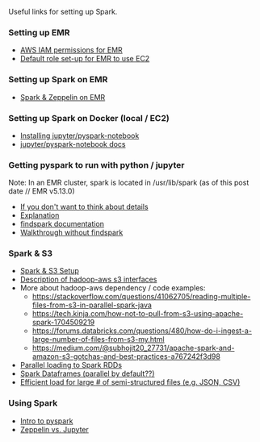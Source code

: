 Useful links for setting up Spark.

### Setting up EMR
* [AWS IAM permissions for EMR](https://docs.aws.amazon.com/emr/latest/ReleaseGuide/emr-spark-launch.html)
* [Default role set-up for EMR to use EC2](https://docs.aws.amazon.com/emr/latest/ManagementGuide/emr-iam-roles-defaultroles.html)

### Setting up Spark on EMR
* [Spark & Zeppelin on EMR](https://dziganto.github.io/amazon%20emr/apache%20spark/apache%20zeppelin/big%20data/From-Zero-to-Spark-Cluster-in-Under-Ten-Minutes/)

### Setting up Spark on Docker (local / EC2)
* [Installing jupyter/pyspark-notebook](http://maxmelnick.com/2016/06/04/spark-docker.html)
* [jupyter/pyspark-notebook docs](https://github.com/jupyter/docker-stacks/tree/master/pyspark-notebook)

### Getting pyspark to run with python / jupyter
Note: In an EMR cluster, spark is located in /usr/lib/spark (as of this post date // EMR v5.13.0)
* [If you don't want to think about details](https://blog.sicara.com/get-started-pyspark-jupyter-guide-tutorial-ae2fe84f594f)
* [Explanation](https://stackoverflow.com/questions/23256536/importing-pyspark-in-python-shell/#47896850)
* [findspark documentation](https://github.com/minrk/findspark)
* [Walkthrough without findspark](https://mapr.com/blog/configure-jupyter-spark-python/)

### Spark & S3
* [Spark & S3 Setup](https://sparkour.urizone.net/recipes/using-s3/)
* [Description of hadoop-aws s3 interfaces](https://wiki.apache.org/hadoop/AmazonS3)
* More about hadoop-aws dependency / code examples:
  * https://stackoverflow.com/questions/41062705/reading-multiple-files-from-s3-in-parallel-spark-java
  * https://tech.kinja.com/how-not-to-pull-from-s3-using-apache-spark-1704509219
  * https://forums.databricks.com/questions/480/how-do-i-ingest-a-large-number-of-files-from-s3-my.html
  * https://medium.com/@subhojit20_27731/apache-spark-and-amazon-s3-gotchas-and-best-practices-a767242f3d98
* [Parallel loading to Spark RDDs](https://stackoverflow.com/questions/41062705/reading-multiple-files-from-s3-in-parallel-spark-java)
* [Spark Dataframes (parallel by default??)](https://spark.apache.org/docs/latest/sql-programming-guide.html)
* [Efficient load for large # of semi-structured files (e.g. JSON, CSV)](https://szczeles.github.io/Reading-JSON-CSV-and-XML-files-efficiently-in-Apache-Spark/)

### Using Spark
* [Intro to pyspark](https://www.datacamp.com/community/tutorials/apache-spark-python)
* [Zeppelin vs. Jupyter](https://dwhsys.com/2017/03/25/apache-zeppelin-vs-jupyter-notebook/)
